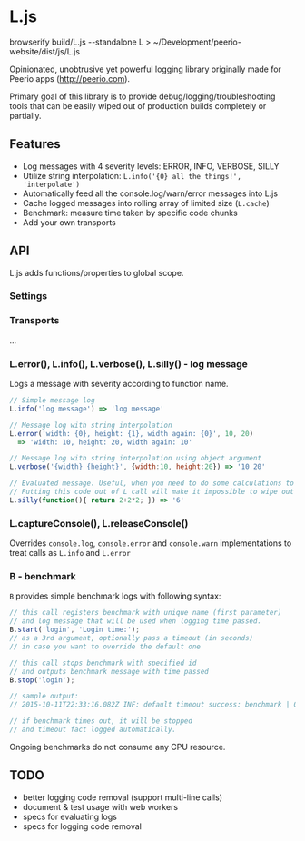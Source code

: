 # L.js

browserify build/L.js --standalone L > ~/Development/peerio-website/dist/js/L.js

Opinionated, unobtrusive yet powerful logging library originally made for Peerio apps (http://peerio.com).

Primary goal of this library is to provide debug/logging/troubleshooting tools that can be easily wiped out of production builds completely or partially.

## Features
* Log messages with 4 severity levels: ERROR, INFO, VERBOSE, SILLY
* Utilize string interpolation: `L.info('{0} all the things!', 'interpolate')`
* Automatically feed all the console.log/warn/error messages into L.js
* Cache logged messages into rolling array of limited size (`L.cache`)
* Benchmark: measure time taken by specific code chunks
* Add your own transports

## API
L.js adds functions/properties to global scope.

### Settings


### Transports
...

### L.error(), L.info(), L.verbose(), L.silly() - log message
Logs a message with severity according to function name.

```javascript
// Simple message log
L.info('log message') => 'log message'

// Message log with string interpolation
L.error('width: {0}, height: {1}, width again: {0}', 10, 20)
  => 'width: 10, height: 20, width again: 10'

// Message log with string interpolation using object argument
L.verbose('{width} {height}', {width:10, height:20}) => '10 20'

// Evaluated message. Useful, when you need to do some calculations to build log message.
// Putting this code out of L call will make it impossible to wipe out of production build.
L.silly(function(){ return 2+2*2; }) => '6'

```

### L.captureConsole(), L.releaseConsole()

Overrides `console.log`, `console.error` and `console.warn` implementations to treat calls as `L.info` and `L.error`

### B - benchmark
`B` provides simple benchmark logs with following syntax:

```javascript
// this call registers benchmark with unique name (first parameter)
// and log message that will be used when logging time passed.
B.start('login', 'Login time:');
// as a 3rd argument, optionally pass a timeout (in seconds)
// in case you want to override the default one

// this call stops benchmark with specified id
// and outputs benchmark message with time passed
B.stop('login');

// sample output:
// 2015-10-11T22:33:16.082Z INF: default timeout success: benchmark | 0.008 s.

// if benchmark times out, it will be stopped
// and timeout fact logged automatically.
```

Ongoing benchmarks do not consume any CPU resource.

## TODO
* better logging code removal (support multi-line calls)
* document & test usage with web workers
* specs for evaluating logs
* specs for logging code removal
